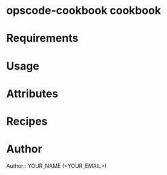 # opscode-cookbook cookbook

# Requirements

# Usage

# Attributes

# Recipes

# Author

Author:: YOUR_NAME (<YOUR_EMAIL>)
